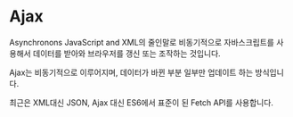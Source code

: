 # Ajax

Asynchronons JavaScript and XML의 줄인말로 비동기적으로 자바스크립트를 사용해서 데이터를 받아와 브라우저를 갱신 또는 조작하는 것입니다.

Ajax는 비동기적으로 이루어지며, 데이터가 바뀐 부분 일부만 업데이트 하는 방식입니다.

최근은 XML대신 JSON, Ajax 대신 ES6에서 표준이 된 Fetch API를 사용합니다.
